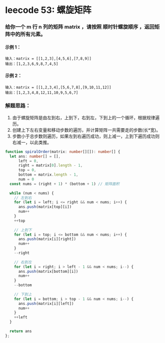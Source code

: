 # leecode 53: 螺旋矩阵

### 给你一个 m 行 n 列的矩阵 matrix ，请按照 顺时针螺旋顺序 ，返回矩阵中的所有元素。

#### 示例 1：
```
输入：matrix = [[1,2,3],[4,5,6],[7,8,9]]
输出：[1,2,3,6,9,8,7,4,5]
```
#### 示例 2：
```
输入：matrix = [[1,2,3,4],[5,6,7,8],[9,10,11,12]]
输出：[1,2,3,4,8,12,11,10,9,5,6,7]
```

### 解题思路：
1. 由于螺旋矩阵是由左到右，上到下，右到左，下到上的一个循环，根据规律遍历。
2. 创建上下左右变量和移动步数的遍历，并计算矩阵一共需要走的步数(长*宽)。
3. 步数小于总步数则遍历，如果左到右遍历成功，则上减一，上到下遍历成功则右减一，以此类推。
```ts
function spiralOrder(matrix: number[][]): number[] {
  let ans: number[] = [],
      left = 0,
      right = matrix[0].length - 1,
      top = 0,
      bottom = matrix.length - 1,
      num = 0
  const nums = (right + 1) * (bottom + 1) // 矩阵面积
  
  while (num < nums) {
    // 左到右
    for (let i = left; i <= right && num < nums; i++) {
      ans.push(matrix[top][i])
      num++
    }
    ++top
  
    // 上到下
    for (let i = top; i <= bottom && num < nums; i++) {
      ans.push(matrix[i][right])
      num++
    }
    --right
  
    // 右到左
    for (let i = right; i > left - 1 && num < nums; i--) {
      ans.push(matrix[bottom][i])
      num++
    }
    --bottom
  
    // 下到上
    for (let i = bottom; i > top - 1 && num < nums; i--) {
      ans.push(matrix[i][left])
      num++
    }
    ++left
  }
  
  return ans
};
```